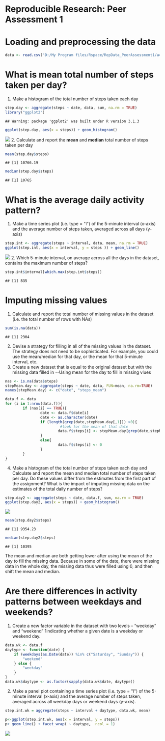 # Reproducible Research: Peer Assessment 1


# Loading and preprocessing the data

```r
data <- read.csv("D:/My Program files/Rspace/RepData_PeerAssessment1/activity.csv")
```


# What is mean total number of steps taken per day?
1. Make a histogram of the total number of steps taken each day

```r
step.day <- aggregate(steps ~ date, data, sum, na.rm = TRUE)
library("ggplot2")
```

```
## Warning: package 'ggplot2' was built under R version 3.1.3
```

```r
ggplot(step.day, aes(x = steps)) + geom_histogram()
```

![](PA1_template_files/figure-html/stepsPerDay-1.png) 
2. Calculate and report the **mean** and **median** total number of steps taken per day

```r
mean(step.day$steps)
```

```
## [1] 10766.19
```

```r
median(step.day$steps)
```

```
## [1] 10765
```


# What is the average daily activity pattern?
1. Make a time series plot (i.e. type = "l") of the 5-minute interval (x-axis) and the average number of steps taken, averaged across all days (y-axis)

```r
step.int <- aggregate(steps ~ interval, data, mean, na.rm = TRUE)
ggplot(step.int, aes(x = interval, y = steps )) + geom_line()
```

![](PA1_template_files/figure-html/timeSeriesPlot-1.png) 
2. Which 5-minute interval, on average across all the days in the dataset, contains the maximum number of steps?

```r
step.int$interval[which.max(step.int$steps)]
```

```
## [1] 835
```

# Imputing missing values
1. Calculate and report the total number of missing values in the dataset (i.e. the total number of rows with NAs)

```r
sum(is.na(data))
```

```
## [1] 2304
```
2. Devise a strategy for filling in all of the missing values in the dataset. The strategy does not need to be sophisticated. For example, you could use the mean/median for that day, or the mean for that 5-minute interval, etc.
3. Create a new dataset that is equal to the original dataset but with the missing data filled in
--Using mean for the day to fill in missing vlues

```r
nas <- is.na(data$steps)
stepMean.day <- aggregate(steps ~ date, data, FUN=mean, na.rm=TRUE)
names(stepMean.day) <- c("date", "steps_mean")

data.f <- data
for (i in 1:nrow(data.f)){
        if (nas[i] == TRUE){
                date <- data.f$date[i]
                date <- as.character(date)
                if (length(grep(date,stepMean.day[,1])) >0){
                         #look for the mean of that date
                        data.f$steps[i] <- stepMean.day[grep(date,stepMean.day[,1]),2]
                }
                else{
                        data.f$steps[i] <- 0 
                }                    
        }
}
```
4. Make a histogram of the total number of steps taken each day and Calculate and report the mean and median total number of steps taken per day. Do these values differ from the estimates from the first part of the assignment? What is the impact of imputing missing data on the estimates of the total daily number of steps?

```r
step.day2 <- aggregate(steps ~ date, data.f, sum, na.rm = TRUE)
ggplot(step.day2, aes(x = steps)) + geom_histogram()
```

![](PA1_template_files/figure-html/unnamed-chunk-4-1.png) 

```r
mean(step.day2$steps)
```

```
## [1] 9354.23
```

```r
median(step.day2$steps)
```

```
## [1] 10395
```
The mean and median are both getting lower after using the mean of the day to fill the missing data. Because in some of the date, there were missing data in the whole day, the missing data thus were filled using 0, and then shift the mean and median.

# Are there differences in activity patterns between weekdays and weekends?
1. Create a new factor variable in the dataset with two levels – “weekday” and “weekend” 1indicating whether a given date is a weekday or weekend day.

```r
data.wk <- data.f
daytype <- function(date) {
    if (weekdays(as.Date(date)) %in% c("Saturday", "Sunday")) {
        "weekend"
    } else {
        "weekday"
    }
}
data.wk$daytype <- as.factor(sapply(data.wk$date, daytype))
```
2. Make a panel plot containing a time series plot (i.e. type = "l") of the 5-minute interval (x-axis) and the average number of steps taken, averaged across all weekday days or weekend days (y-axis).

```r
step.int.wk = aggregate(steps ~ interval + daytype, data.wk, mean)

p<-ggplot(step.int.wk, aes(x = interval, y = steps)) 
p+ geom_line() + facet_wrap( ~ daytype,  ncol = 1)
```

![](PA1_template_files/figure-html/unnamed-chunk-6-1.png) 
